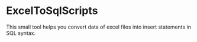 # ExcelToSqlScripts

This small tool helps you convert data of excel files into insert statements in SQL syntax.

